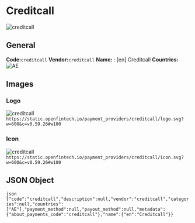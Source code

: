 # Creditcall 
![creditcall](https://static.openfintech.io/payment_providers/creditcall/logo.svg?w=600&c=v0.59.26#w100) 
## General 
**Code:**`creditcall` 
**Vendor:**`creditcall` 
**Name:** 
:	[en] Creditcall 
**Countries:** 
![AE](https://cdnjs.cloudflare.com/ajax/libs/flag-icon-css/3.3.0/flags/4x3/AE.svg#w24) 
 
## Images 
### Logo 
![creditcall](https://static.openfintech.io/payment_providers/creditcall/logo.svg?w=600&c=v0.59.26#w100) 
``` https://static.openfintech.io/payment_providers/creditcall/logo.svg?w=600&c=v0.59.26#w100 ``` 
### Icon 
![creditcall](https://static.openfintech.io/payment_providers/creditcall/icon.svg?w=600&c=v0.59.26#w100) 
``` https://static.openfintech.io/payment_providers/creditcall/icon.svg?w=600&c=v0.59.26#w100 ``` 
## JSON Object 
```json {"code":"creditcall","description":null,"vendor":"creditcall","categories":null,"countries":["AE"],"payment_method":null,"payout_method":null,"metadata":{"about_payments_code":"creditcall"},"name":{"en":"Creditcall"}} ``` 
